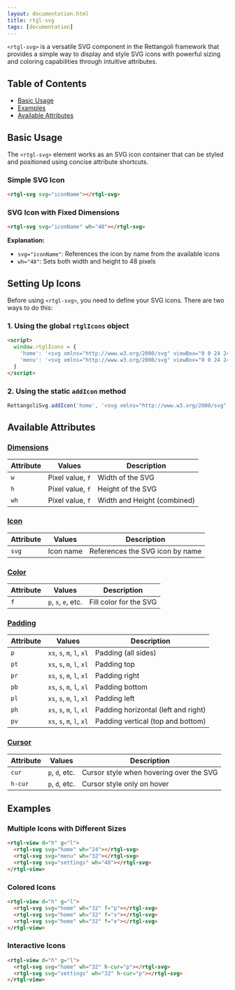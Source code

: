 ```yaml
---
layout: documentation.html
title: rtgl-svg 
tags: [documentation]
---
```


`<rtgl-svg>` is a versatile SVG component in the Rettangoli framework that provides a simple way to display and style SVG icons with powerful sizing and coloring capabilities through intuitive attributes.

## Table of Contents

- [Basic Usage](#basic-usage)
- [Examples](#examples)
- [Available Attributes](#available-attributes)

## Basic Usage

The `<rtgl-svg>` element works as an SVG icon container that can be styled and positioned using concise attribute shortcuts.

### Simple SVG Icon

```html
<rtgl-svg svg="iconName"></rtgl-svg>
```

### SVG Icon with Fixed Dimensions

```html
<rtgl-svg svg="iconName" wh="48"></rtgl-svg>
```

**Explanation:**
- `svg="iconName"`: References the icon by name from the available icons
- `wh="48"`: Sets both width and height to 48 pixels

## Setting Up Icons

Before using `<rtgl-svg>`, you need to define your SVG icons. There are two ways to do this:

### 1. Using the global `rtglIcons` object

```html
<script>
  window.rtglIcons = {
    'home': '<svg xmlns="http://www.w3.org/2000/svg" viewBox="0 0 24 24">...</svg>',
    'menu': '<svg xmlns="http://www.w3.org/2000/svg" viewBox="0 0 24 24">...</svg>'
  }
</script>
```

### 2. Using the static `addIcon` method

```javascript
RettangoliSvg.addIcon('home', '<svg xmlns="http://www.w3.org/2000/svg" viewBox="0 0 24 24">...</svg>');
```


## Available Attributes

### [Dimensions](/docs/rtgl-svg/rtgl-svg-dimensions)
| Attribute | Values | Description |
|-----------|--------|-------------|
| `w` | Pixel value, `f` | Width of the SVG |
| `h` | Pixel value, `f` | Height of the SVG |
| `wh` | Pixel value, `f` | Width and Height (combined) |

### [Icon](/docs/rtgl-svg/rtgl-svg-icon)
| Attribute | Values | Description |
|-----------|--------|-------------|
| `svg` | Icon name | References the SVG icon by name |

### [Color](/docs/rtgl-svg/rtgl-svg-color)
| Attribute | Values | Description |
|-----------|--------|-------------|
| `f` | `p`, `s`, `e`, etc. | Fill color for the SVG |

### [Padding](/docs/rtgl-svg/rtgl-svg-padding)
| Attribute | Values | Description |
|-----------|--------|-------------|
| `p` | `xs`, `s`, `m`, `l`, `xl` | Padding (all sides) |
| `pt` | `xs`, `s`, `m`, `l`, `xl` | Padding top |
| `pr` | `xs`, `s`, `m`, `l`, `xl` | Padding right |
| `pb` | `xs`, `s`, `m`, `l`, `xl` | Padding bottom |
| `pl` | `xs`, `s`, `m`, `l`, `xl` | Padding left |
| `ph` | `xs`, `s`, `m`, `l`, `xl` | Padding horizontal (left and right) |
| `pv` | `xs`, `s`, `m`, `l`, `xl` | Padding vertical (top and bottom) |

### [Cursor](/docs/rtgl-svg/rtgl-svg-cursor)
| Attribute | Values | Description |
|-----------|--------|-------------|
| `cur` | `p`, `d`, etc. | Cursor style when hovering over the SVG |
| `h-cur` | `p`, `d`, etc. | Cursor style only on hover 


## Examples

### Multiple Icons with Different Sizes

```html
<rtgl-view d="h" g="l">
  <rtgl-svg svg="home" wh="24"></rtgl-svg>
  <rtgl-svg svg="menu" wh="32"></rtgl-svg>
  <rtgl-svg svg="settings" wh="48"></rtgl-svg>
</rtgl-view>
```

### Colored Icons

```html
<rtgl-view d="h" g="l">
  <rtgl-svg svg="home" wh="32" f="p"></rtgl-svg>
  <rtgl-svg svg="home" wh="32" f="s"></rtgl-svg>
  <rtgl-svg svg="home" wh="32" f="e"></rtgl-svg>
</rtgl-view>
```

### Interactive Icons

```html
<rtgl-view d="h" g="l">
  <rtgl-svg svg="home" wh="32" h-cur="p"></rtgl-svg>
  <rtgl-svg svg="settings" wh="32" h-cur="p"></rtgl-svg>
</rtgl-view>
```
